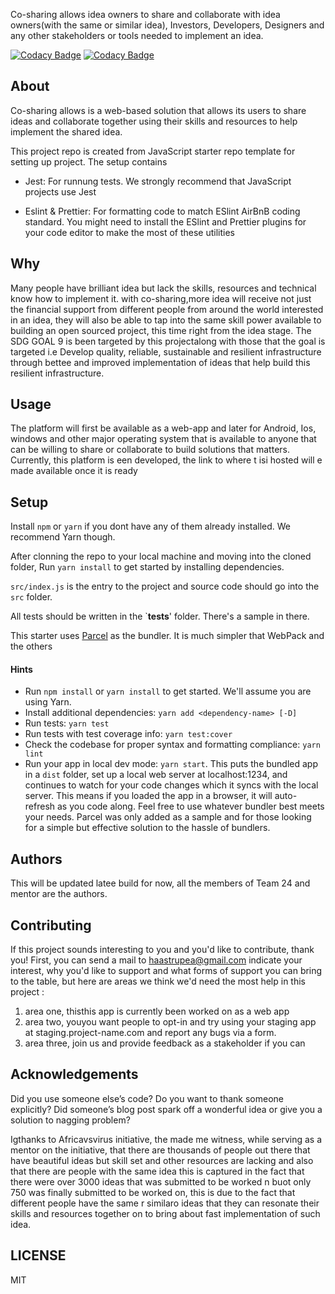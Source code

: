 Co-sharing allows idea owners to share and collaborate with idea owners(with the same or similar idea), Investors, Developers, Designers and any other stakeholders or tools needed to implement an idea.


[![Codacy Badge](https://api.codacy.com/project/badge/Grade/d2d84b7b2f31466b90fadb98149c4bd0)](https://app.codacy.com/gh/BuildForSDG/Co-sharing-back-end?utm_source=github.com&utm_medium=referral&utm_content=BuildForSDG/Co-sharing-back-end&utm_campaign=Badge_Grade_Settings)
[![Codacy Badge](https://api.codacy.com/project/badge/Grade/d2d84b7b2f31466b90fadb98149c4bd0)](https://app.codacy.com/gh/BuildForSDG/Co-sharing-back-end?utm_source=github.com&utm_medium=referral&utm_content=BuildForSDG/Co-sharing-back-end&utm_campaign=Badge_Grade_Settings)




## About

Co-sharing allows is a web-based solution that allows its users to share ideas and collaborate together using their skills and resources to help implement the shared idea.  



This project repo is created from JavaScript starter repo template for setting up project.
The setup contains

- Jest: For runnung tests. We strongly recommend that JavaScript projects use Jest

- Eslint & Prettier: For formatting code to match ESlint AirBnB coding standard. You might need to install the ESlint and Prettier plugins for your code editor to make the most of these utilities

## Why


Many people have brilliant idea but lack the skills, resources and technical know how to implement it. 
with co-sharing,more idea will receive not  just the financial support from different people from around the world interested in an idea, they will also be able to tap into the same skill power available to building an open sourced project, this time right from the idea stage.
The SDG GOAL 9 is been targeted by this projectalong with those that the goal is targeted i.e Develop quality, reliable, sustainable and resilient infrastructure through bettee and improved implementation of ideas that help build this resilient infrastructure.
## Usage

The platform will first be available as a web-app and later for Android, Ios, windows and other major operating system that is available to anyone that can be willing to share or collaborate to build solutions that matters.
Currently, this platform is een developed, the link to where t isi hosted will e made available once it is ready

## Setup

Install `npm` or `yarn` if you dont have any of them already installed. We recommend Yarn though.

After clonning the repo to your local machine and moving into the cloned folder, Run `yarn install` to get started by installing dependencies. 

`src/index.js` is the entry to the project and source code should go into the `src` folder.

All tests should be written in the `__tests__' folder. There's a sample in there.

This starter uses [Parcel](https://parceljs.org/getting_started.html) as the bundler. It is much simpler that WebPack and the others

#### Hints

- Run `npm install` or `yarn install` to get started. We'll assume you are using Yarn.
- Install additional dependencies: `yarn add <dependency-name> [-D]`
- Run tests: `yarn test`
- Run tests with test coverage info: `yarn test:cover`
- Check the codebase for proper syntax and formatting compliance: `yarn lint`
- Run your app in local dev mode: `yarn start`. This puts the bundled app in a `dist` folder, set up a local web server at localhost:1234, and continues to watch for your code changes which it syncs with the local server. This means if you loaded the app in a browser, it will auto-refresh as you code along. Feel free to use whatever bundler best meets your needs. Parcel was only added as a sample and for those looking for a simple but effective solution to the hassle of bundlers. 

## Authors

This will be updated latee build for now, all the members of Team 24 and mentor are the authors.

## Contributing
If this project sounds interesting to you and you'd like to contribute, thank you!
First, you can send a mail to haastrupea@gmail.com indicate your interest, why you'd like to support and what forms of support you can bring to the table, but here are areas we think we'd need the most help in this project :
1.  area one, thisthis app is currently been worked on as a web app
2.  area two, youyou want people to opt-in and try using your staging app at staging.project-name.com and report any bugs via a form.
3.  area three, join us and provide feedback as a stakeholder if you can

## Acknowledgements

Did you use someone else’s code?
Do you want to thank someone explicitly?
Did someone’s blog post spark off a wonderful idea or give you a solution to nagging problem?

Igthanks to Africavsvirus initiative, the made me witness, while serving as a mentor on the initiative, that there are thousands of people out there that have beautiful ideas but skill set and other resources are lacking and also that there are people with the same idea this is captured in the fact that there were over 3000 ideas that was submitted to be worked n buot only 750 was finally submitted to be worked on, this is due to the fact that different people have the same r similaro ideas that they can resonate their skills and resources together on to bring about fast implementation of such idea.

## LICENSE
MIT

